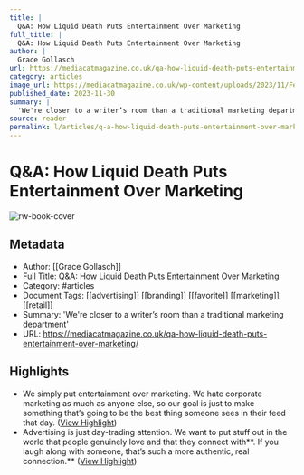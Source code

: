 ```yaml
---
title: |
  Q&A: How Liquid Death Puts Entertainment Over Marketing
full_title: |
  Q&A: How Liquid Death Puts Entertainment Over Marketing
author: |
  Grace Gollasch
url: https://mediacatmagazine.co.uk/qa-how-liquid-death-puts-entertainment-over-marketing/
category: articles
image_url: https://mediacatmagazine.co.uk/wp-content/uploads/2023/11/Featured-image-110.png
published_date: 2023-11-30
summary: |
  'We're closer to a writer’s room than a traditional marketing department'
source: reader
permalink: l/articles/q-a-how-liquid-death-puts-entertainment-over-marketing
---
```

# Q&A: How Liquid Death Puts Entertainment Over Marketing

![rw-book-cover](https://mediacatmagazine.co.uk/wp-content/uploads/2023/11/Featured-image-110.png)

## Metadata
- Author: [[Grace Gollasch]]
- Full Title: Q&A: How Liquid Death Puts Entertainment Over Marketing
- Category: #articles
- Document Tags: [[advertising]] [[branding]] [[favorite]] [[marketing]] [[retail]] 
- Summary: 'We're closer to a writer’s room than a traditional marketing department'
- URL: https://mediacatmagazine.co.uk/qa-how-liquid-death-puts-entertainment-over-marketing/

## Highlights
- We simply put entertainment over marketing. We hate corporate marketing as much as anyone else, so our goal is just to make something that’s going to be the best thing someone sees in their feed that day. ([View Highlight](https://read.readwise.io/read/01hjy21hqgnxkdv0m32kcymqkt))
- Advertising is just day-trading attention. We want to put stuff out in the world that people genuinely love and that they connect with**. If you laugh along with someone, that’s such a more authentic, real connection.** ([View Highlight](https://read.readwise.io/read/01hjy229nqxmg4xqvtg5fhm5bz))


